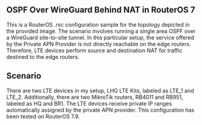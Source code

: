## **OSPF Over WireGuard Behind NAT in RouterOS 7**

This is a RouterOS .rsc configuration sample for the topology depicted in the provided image. The scenario involves running a single area OSPF over a WireGuard site-to-site tunnel. In this particular setup, the service offered by the Private APN Provider is not directly reachable on the edge routers. Therefore, LTE devices perform source and destination NAT for traffic destined to the edge routers.

## Scenario
There are two LTE devices in my setup, LHG LTE Kits, labeled as LTE_1 and LTE_2. Additionally, there are two MikroTik routers, RB4011 and RB951, labeled as HQ and BR1. The LTE devices receive private IP ranges automatically assigned by the private APN provider. This configuration has been tested on RouterOS 7.9.

